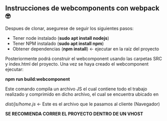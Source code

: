 ## Instrucciones de webcomponents con webpack 🤓

Despues de clonar, asegurese de seguir los siguientes pasos:

- Tener node instalado (**sudo apt install nodejs**)
- Tener NPM instalado (**sudo apt install npm**)
- Obtener dependencias (**npm install**) <- ejecutar en la raíz del proyecto

Posteriormente podrá construir el webcomponent usando las carpetas SRC y index.html del proyecto. Una vez se haya creado el webcomponent ejecutar:

**npm run build:webcomponent**

Este comando compila un archivo JS el cual contiene todo el trabajo realizado y comprimido en dicho archivo, el cual se encuentra ubicado en

*dist/js/home.js* <- Este es el archivo que le pasamos al cliente (Navegador)

**SE RECOMIENDA CORRER EL PROYECTO DENTRO DE UN VHOST**



